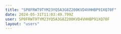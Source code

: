 ```yaml
---
title: "SP0FRWT9TYM23YQ5A3G8Z200KVD4VHHBP91XQ70F"
date: 2024-05-31T11:03:49.799Z
user: SP0FRWT9TYM23YQ5A3G8Z200KVD4VHHBP91XQ70F
layout: "users"
---
```

    